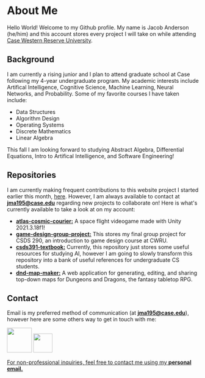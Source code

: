 # About Me

Hello World! Welcome to my Github profile. My name is Jacob Anderson (he/him) and this account stores every project I will take on while attending [Case Western Reserve University](https://case.edu/). 

## Background

I am currently a rising junior and I plan to attend graduate school at Case following my 4-year undergraduate program. My academic interests include Artifical Intelligence, Cognitive Science, Machine Learning, Neural Networks, and Probability. Some of my favorite courses I have taken include:

- Data Structures
- Algorithm Design
- Operating Systems
- Discrete Mathematics
- Linear Algebra

This fall I am looking forward to studying Abstract Algebra, Differential Equations, Intro to Artifical Intelligence, and Software Engineering!

## Repositories

I am currently making frequent contributions to this website project I started earlier this month, [here](https://github.com/jmanderson0119/dnd-map-maker). However, I am always available to contact at **[jma195@case.edu](mailto:jma195@case.edu)** regarding new projects to collaborate on! Here is what's currently available to take a look at on my account:

- **[atlas-cosmic-courier:](https://github.com/jmanderson0119/atlas-cosmic-courier)** A space flight videogame made with Unity 2021.3.18f1!
- **[game-design-group-project:](https://github.com/jmanderson0119/game-design-group-project)** This stores my final group project for CSDS 290, an introduction to game design course at CWRU.
- **[csds391-textbook:](https://github.com/jmanderson0119/csds391-textbook)** Currently, this repository just stores some useful resources for studying AI, however I am going to slowly transform this repository into a bank of useful references for undergraduate CS students.
- **[dnd-map-maker:](https://github.com/jmanderson0119/dnd-map-maker)** A web application for generating, editing, and sharing top-down maps for Dungeons and Dragons, the fantasy tabletop RPG.

## Contact

Email is my preferred method of communication (at **[jma195@case.edu](mailto:jma195@case.edu)**), however here are some others way to get in touch with me:

<a href="https://www.linkedin.com/in/jacob-anderson-swe/"><img src="https://static.vecteezy.com/system/resources/previews/018/930/587/original/linkedin-logo-linkedin-icon-transparent-free-png.png" style="pointer-events: none;" width="65" height="65"></a> <a href="https://cwru.joinhandshake.com/stu/users/33294140"><img src="https://play-lh.googleusercontent.com/vYE9EZNjWSWt42dWI8EEl98pouRX5dnqBBH21Yc9mZgk92sL3sN64Pib8Xw60_WX-Q=w240-h480-rw" style="pointer-events: none;" width="50" height="50">

For non-professional inquiries, feel free to contact me using my **[personal email.](mailto:janderson011903@gmail.com)**
